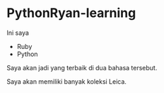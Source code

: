 # PythonRyan-learning
Ini saya

- Ruby 
- Python

Saya akan jadi yang terbaik di dua bahasa tersebut.

Saya akan memiliki banyak koleksi Leica.